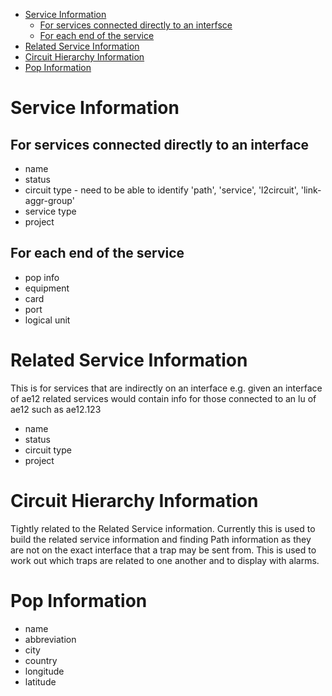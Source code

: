 
* [Service Information](#service-information)
  * [For services connected directly to an interfsce](#for-services-connected-directly-to-an-interface)
  * [For each end of the service](#for-each-end-of-the-service)
* [Related Service Information](#related-service-information)
* [Circuit Hierarchy Information](#circuit-hierarchy-information)
* [Pop Information](#pop-information)


# Service Information
## For services connected directly to an interface
 * name
 * status
 * circuit type - need to be able to identify 'path', 'service', 'l2circuit', 'link-aggr-group'
 * service type
 * project

## For each end of the service
 * pop info
 * equipment
 * card
 * port
 * logical unit
 
# Related Service Information

This is for services that are indirectly on an interface e.g. given an interface of ae12 related services would contain info for those connected to an lu of ae12 such as ae12.123
 * name
 * status
 * circuit type
 * project

 
# Circuit Hierarchy Information
Tightly related to the Related Service information. Currently this is used to build the related service information and finding Path information as they are not on the exact interface that a trap may be sent from.  This is used to work out which traps are related to one another and to display with alarms.

 
# Pop Information
 * name
 * abbreviation
 * city
 * country
 * longitude
 * latitude

